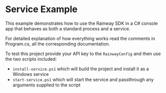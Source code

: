 # Service Example

This example demonstrates how to use the Rainway SDK in a C# console app that behaves as both a standard process and a service.

For detailed explanation of how everything works read the comments in Program.cs, all the corresponding documentation.

To test this project provide your API key to the `RainwayConfig` and then use the two scripts included:
- `install-service.ps1` which will build the project and install it as a Windows service
- `start-service.ps1` which will start the service and passthrough any arguments supplied to the script

